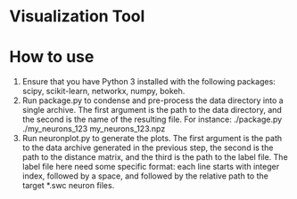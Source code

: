 # Visualization Tool

# How to use
1) Ensure that you have Python 3 installed with the following packages: scipy, scikit-learn, networkx, numpy, bokeh.
2) Run package.py to condense and pre-process the data directory into a single archive. The first argument is the path to the data directory, and the second is the name of the resulting file. For instance:
 ./package.py ./my_neurons_123 my_neurons_123.npz
 3) Run neuronplot.py to generate the plots. The first argument is the path to the data archive generated in the previous step, the second is the path to the distance matrix, and the third is the path to the label file. 
 The label file here need some specific format: each line starts with integer index, followed by a space, and followed by the relative path to the target *.swc neuron files. 

